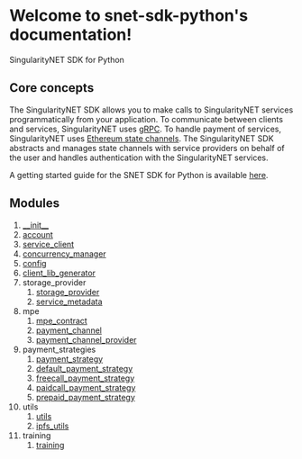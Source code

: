 # Welcome to snet-sdk-python's documentation!

SingularityNET SDK for Python

## Core concepts

The SingularityNET SDK allows you to make calls to SingularityNET services programmatically from your application.
To communicate between clients and services, SingularityNET uses [gRPC](https://grpc.io/).
To handle payment of services, SingularityNET uses [Ethereum state channels](https://dev.singularitynet.io/docs/concepts/multi-party-escrow/).
The SingularityNET SDK abstracts and manages state channels with service providers on behalf of the user and handles authentication with the SingularityNET services.

A getting started guide for the SNET SDK for Python is available [here](/docs/products/DecentralizedAIPlatform/SDK/PythonSDK/getting-started-guide/).

## Modules

1. [\_\_init\_\_](/docs/products/DecentralizedAIPlatform/SDK/PythonSDK/Documentation/init/)
2. [account](/docs/products/DecentralizedAIPlatform/SDK/PythonSDK/Documentation/account/)
3. [service_client](/docs/products/DecentralizedAIPlatform/SDK/PythonSDK/Documentation/service-client/)
4. [concurrency_manager](/docs/products/DecentralizedAIPlatform/SDK/PythonSDK/Documentation/concurrency-manager/)
5. [config](/docs/products/DecentralizedAIPlatform/SDK/PythonSDK/Documentation/config/)
6. [client_lib_generator](/docs/products/DecentralizedAIPlatform/SDK/PythonSDK/Documentation/client-lib-generator/)
7. storage_provider
    1. [storage_provider](/docs/products/DecentralizedAIPlatform/SDK/PythonSDK/Documentation/storage-provider/)
    2. [service_metadata](/docs/products/DecentralizedAIPlatform/SDK/PythonSDK/Documentation/service-metadata/)
8. mpe
    1. [mpe_contract](/docs/products/DecentralizedAIPlatform/SDK/PythonSDK/Documentation/mpe-contract/)
    2. [payment_channel](/docs/products/DecentralizedAIPlatform/SDK/PythonSDK/Documentation/payment-channel/)
    3. [payment_channel_provider](/docs/products/DecentralizedAIPlatform/SDK/PythonSDK/Documentation/payment-channel-provider/)
9. payment_strategies
    1. [payment_strategy](/docs/products/DecentralizedAIPlatform/SDK/PythonSDK/Documentation/payment-strategy/)
    2. [default_payment_strategy](/docs/products/DecentralizedAIPlatform/SDK/PythonSDK/Documentation/default-payment-strategy/)
    3. [freecall_payment_strategy](/docs/products/DecentralizedAIPlatform/SDK/PythonSDK/Documentation/freecall-payment-strategy/)
    4. [paidcall_payment_strategy](/docs/products/DecentralizedAIPlatform/SDK/PythonSDK/Documentation/paidcall-payment-strategy/)
    5. [prepaid_payment_strategy](/docs/products/DecentralizedAIPlatform/SDK/PythonSDK/Documentation/prepaid-payment-strategy/)
10. utils
    1. [utils](/docs/products/DecentralizedAIPlatform/SDK/PythonSDK/Documentation/utils/)
    2. [ipfs_utils](/docs/products/DecentralizedAIPlatform/SDK/PythonSDK/Documentation/ipfs-utils/)
11. training
    1. [training](/docs/products/DecentralizedAIPlatform/SDK/PythonSDK/Documentation/training/)
